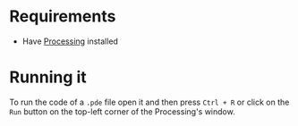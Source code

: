 <h1>Requirements</h1>

- Have [Processing](https://processing.org/download) installed



<h1>Running it</h1>

To run the code of a `.pde` file open it and then press `Ctrl + R` or click on the `Run` button on the top-left corner of the Processing's window.
